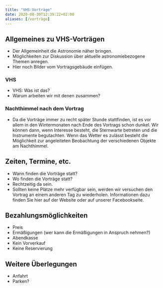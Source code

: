 ```yaml
---
title: "VHS-Vorträge"
date: 2020-08-30T12:39:22+02:00
aliases: [/vorträge]
---
```


## Allgemeines zu VHS-Vorträgen
- Der Allgemeinheit die Astronomie näher bringen.
- Möglichkeiten zur Diskussion über aktuelle astronomiebezogene Themen anregen.
- Hier noch Bilder vom Vortragsgebäude einfügen.

### VHS
- VHS: Was ist das?
- Warum arbeiten wir mit denen zusammen?

### Nachthimmel nach dem Vortrag
- Da die Vorträge immer zu recht später Stunde stattfinden, ist es vor allem in den Wintermonaten nach Ende des Vortrags schon dunkel. Wir können dann, wenn Interesse besteht, die Sternwarte betreten und die Instrumente begutachten. Wenn das Wetter es zulässt besteht die Möglichkeit zur angeleiteten Beobachtung der verschiedenen Objekte am Nachthimmel.

## Zeiten, Termine, etc.
- Wann finden die Vorträge statt?
- Wo finden die Vorträge statt?
- Rechtzeitig da sein.
- Sollten keine Plätze mehr verfügbar sein, werden wir versuchen den Vortrag an einem anderen Tag zu wiederholen. Informationen dazu finden Sie hier auf der Website oder auf unserer Facebookseite.

## Bezahlungsmöglichkeiten
- Preis
- Ermäßigungen (wer kann die Ermäßigungen in Anspruch nehmen?)
- Abendkasse
- Kein Vorverkauf
- Keine Reservierung

## Weitere Überlegungen
- Anfahrt
- Parken?
